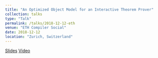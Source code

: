 ```yaml
---
title: "An Optimized Object Model for an Interactive Theorem Prover"
collection: talks
type: "Talk"
permalink: /talks/2018-12-12-eth
venue: "ETH Compiler Social"
date: 2018-12-12
location: "Zurich, Switzerland"
---
```


[Slides](https://lean-lang.org/talks/eth2018.pdf) [Video](https://www.youtube.com/watch?v=Bv0CXyhbJ5s)